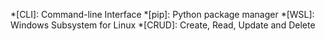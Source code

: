 *[CLI]: Command-line Interface
*[pip]: Python package manager
*[WSL]: Windows Subsystem for Linux
*[CRUD]: Create, Read, Update and Delete